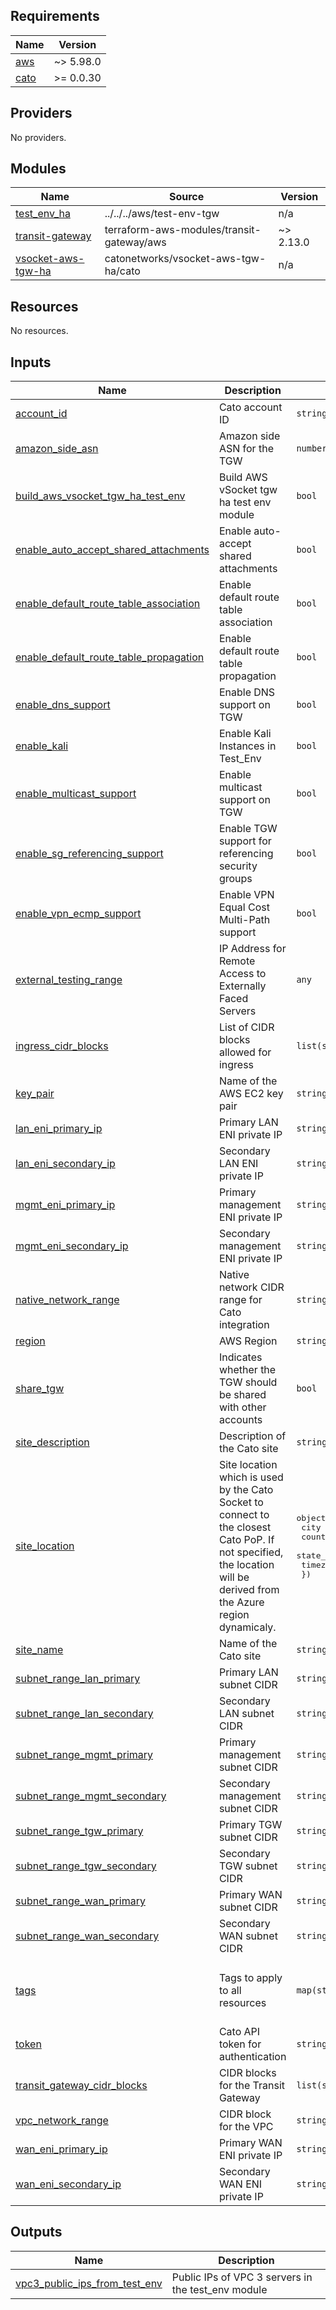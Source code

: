 <!-- BEGIN_TF_DOCS -->
## Requirements

| Name | Version |
|------|---------|
| <a name="requirement_aws"></a> [aws](#requirement\_aws) | ~> 5.98.0 |
| <a name="requirement_cato"></a> [cato](#requirement\_cato) | >= 0.0.30 |

## Providers

No providers.

## Modules

| Name | Source | Version |
|------|--------|---------|
| <a name="module_test_env_ha"></a> [test\_env\_ha](#module\_test\_env\_ha) | ../../../aws/test-env-tgw | n/a |
| <a name="module_transit-gateway"></a> [transit-gateway](#module\_transit-gateway) | terraform-aws-modules/transit-gateway/aws | ~> 2.13.0 |
| <a name="module_vsocket-aws-tgw-ha"></a> [vsocket-aws-tgw-ha](#module\_vsocket-aws-tgw-ha) | catonetworks/vsocket-aws-tgw-ha/cato | n/a |

## Resources

No resources.

## Inputs

| Name | Description | Type | Default | Required |
|------|-------------|------|---------|:--------:|
| <a name="input_account_id"></a> [account\_id](#input\_account\_id) | Cato account ID | `string` | n/a | yes |
| <a name="input_amazon_side_asn"></a> [amazon\_side\_asn](#input\_amazon\_side\_asn) | Amazon side ASN for the TGW | `number` | `null` | no |
| <a name="input_build_aws_vsocket_tgw_ha_test_env"></a> [build\_aws\_vsocket\_tgw\_ha\_test\_env](#input\_build\_aws\_vsocket\_tgw\_ha\_test\_env) | Build AWS vSocket tgw ha test env module | `bool` | n/a | yes |
| <a name="input_enable_auto_accept_shared_attachments"></a> [enable\_auto\_accept\_shared\_attachments](#input\_enable\_auto\_accept\_shared\_attachments) | Enable auto-accept shared attachments | `bool` | `null` | no |
| <a name="input_enable_default_route_table_association"></a> [enable\_default\_route\_table\_association](#input\_enable\_default\_route\_table\_association) | Enable default route table association | `bool` | `null` | no |
| <a name="input_enable_default_route_table_propagation"></a> [enable\_default\_route\_table\_propagation](#input\_enable\_default\_route\_table\_propagation) | Enable default route table propagation | `bool` | `null` | no |
| <a name="input_enable_dns_support"></a> [enable\_dns\_support](#input\_enable\_dns\_support) | Enable DNS support on TGW | `bool` | `null` | no |
| <a name="input_enable_kali"></a> [enable\_kali](#input\_enable\_kali) | Enable Kali Instances in Test\_Env | `bool` | `false` | no |
| <a name="input_enable_multicast_support"></a> [enable\_multicast\_support](#input\_enable\_multicast\_support) | Enable multicast support on TGW | `bool` | `null` | no |
| <a name="input_enable_sg_referencing_support"></a> [enable\_sg\_referencing\_support](#input\_enable\_sg\_referencing\_support) | Enable TGW support for referencing security groups | `bool` | `null` | no |
| <a name="input_enable_vpn_ecmp_support"></a> [enable\_vpn\_ecmp\_support](#input\_enable\_vpn\_ecmp\_support) | Enable VPN Equal Cost Multi-Path support | `bool` | `null` | no |
| <a name="input_external_testing_range"></a> [external\_testing\_range](#input\_external\_testing\_range) | IP Address for Remote Access to Externally Faced Servers | `any` | `null` | no |
| <a name="input_ingress_cidr_blocks"></a> [ingress\_cidr\_blocks](#input\_ingress\_cidr\_blocks) | List of CIDR blocks allowed for ingress | `list(string)` | <pre>[<br/>  "0.0.0.0/0"<br/>]</pre> | no |
| <a name="input_key_pair"></a> [key\_pair](#input\_key\_pair) | Name of the AWS EC2 key pair | `string` | n/a | yes |
| <a name="input_lan_eni_primary_ip"></a> [lan\_eni\_primary\_ip](#input\_lan\_eni\_primary\_ip) | Primary LAN ENI private IP | `string` | `null` | no |
| <a name="input_lan_eni_secondary_ip"></a> [lan\_eni\_secondary\_ip](#input\_lan\_eni\_secondary\_ip) | Secondary LAN ENI private IP | `string` | `null` | no |
| <a name="input_mgmt_eni_primary_ip"></a> [mgmt\_eni\_primary\_ip](#input\_mgmt\_eni\_primary\_ip) | Primary management ENI private IP | `string` | `null` | no |
| <a name="input_mgmt_eni_secondary_ip"></a> [mgmt\_eni\_secondary\_ip](#input\_mgmt\_eni\_secondary\_ip) | Secondary management ENI private IP | `string` | `null` | no |
| <a name="input_native_network_range"></a> [native\_network\_range](#input\_native\_network\_range) | Native network CIDR range for Cato integration | `string` | `"10.6.0.0/16"` | no |
| <a name="input_region"></a> [region](#input\_region) | AWS Region | `string` | n/a | yes |
| <a name="input_share_tgw"></a> [share\_tgw](#input\_share\_tgw) | Indicates whether the TGW should be shared with other accounts | `bool` | `null` | no |
| <a name="input_site_description"></a> [site\_description](#input\_site\_description) | Description of the Cato site | `string` | `"AWS Cato vSocket TGW HA Site"` | no |
| <a name="input_site_location"></a> [site\_location](#input\_site\_location) | Site location which is used by the Cato Socket to connect to the closest Cato PoP. If not specified, the location will be derived from the Azure region dynamicaly. | <pre>object({<br/>    city         = string<br/>    country_code = string<br/>    state_code   = string<br/>    timezone     = string<br/>  })</pre> | <pre>{<br/>  "city": null,<br/>  "country_code": null,<br/>  "state_code": null,<br/>  "timezone": null<br/>}</pre> | no |
| <a name="input_site_name"></a> [site\_name](#input\_site\_name) | Name of the Cato site | `string` | `"AWS-Cato-vSocket-TGW-HA-Site"` | no |
| <a name="input_subnet_range_lan_primary"></a> [subnet\_range\_lan\_primary](#input\_subnet\_range\_lan\_primary) | Primary LAN subnet CIDR | `string` | `null` | no |
| <a name="input_subnet_range_lan_secondary"></a> [subnet\_range\_lan\_secondary](#input\_subnet\_range\_lan\_secondary) | Secondary LAN subnet CIDR | `string` | `null` | no |
| <a name="input_subnet_range_mgmt_primary"></a> [subnet\_range\_mgmt\_primary](#input\_subnet\_range\_mgmt\_primary) | Primary management subnet CIDR | `string` | `null` | no |
| <a name="input_subnet_range_mgmt_secondary"></a> [subnet\_range\_mgmt\_secondary](#input\_subnet\_range\_mgmt\_secondary) | Secondary management subnet CIDR | `string` | `null` | no |
| <a name="input_subnet_range_tgw_primary"></a> [subnet\_range\_tgw\_primary](#input\_subnet\_range\_tgw\_primary) | Primary TGW subnet CIDR | `string` | `null` | no |
| <a name="input_subnet_range_tgw_secondary"></a> [subnet\_range\_tgw\_secondary](#input\_subnet\_range\_tgw\_secondary) | Secondary TGW subnet CIDR | `string` | `null` | no |
| <a name="input_subnet_range_wan_primary"></a> [subnet\_range\_wan\_primary](#input\_subnet\_range\_wan\_primary) | Primary WAN subnet CIDR | `string` | `null` | no |
| <a name="input_subnet_range_wan_secondary"></a> [subnet\_range\_wan\_secondary](#input\_subnet\_range\_wan\_secondary) | Secondary WAN subnet CIDR | `string` | `null` | no |
| <a name="input_tags"></a> [tags](#input\_tags) | Tags to apply to all resources | `map(string)` | <pre>{<br/>  "built_with": "terraform",<br/>  "cato_site_type": "AWS-Cato-vSocket-TGW-HA-Site",<br/>  "git_repo": "https://github.com/catonetworks/terraform-example-usage"<br/>}</pre> | no |
| <a name="input_token"></a> [token](#input\_token) | Cato API token for authentication | `string` | n/a | yes |
| <a name="input_transit_gateway_cidr_blocks"></a> [transit\_gateway\_cidr\_blocks](#input\_transit\_gateway\_cidr\_blocks) | CIDR blocks for the Transit Gateway | `list(string)` | `null` | no |
| <a name="input_vpc_network_range"></a> [vpc\_network\_range](#input\_vpc\_network\_range) | CIDR block for the VPC | `string` | `"10.6.0.0/24"` | no |
| <a name="input_wan_eni_primary_ip"></a> [wan\_eni\_primary\_ip](#input\_wan\_eni\_primary\_ip) | Primary WAN ENI private IP | `string` | `null` | no |
| <a name="input_wan_eni_secondary_ip"></a> [wan\_eni\_secondary\_ip](#input\_wan\_eni\_secondary\_ip) | Secondary WAN ENI private IP | `string` | `null` | no |

## Outputs

| Name | Description |
|------|-------------|
| <a name="output_vpc3_public_ips_from_test_env"></a> [vpc3\_public\_ips\_from\_test\_env](#output\_vpc3\_public\_ips\_from\_test\_env) | Public IPs of VPC 3 servers in the test\_env module |
<!-- END_TF_DOCS -->